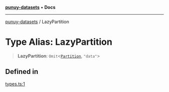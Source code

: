 [**punuy-datasets**](../README.md) • **Docs**

***

[punuy-datasets](../README.md) / LazyPartition

# Type Alias: LazyPartition

> **LazyPartition**: `Omit`\<[`Partition`](../interfaces/Partition.md), `"data"`\>

## Defined in

[types.ts:1](https://github.com/andrefs/punuy-datasets/blob/bcef86c35f51f4b9307f65008670361b8f6e58ce/src/lib/types.ts#L1)
